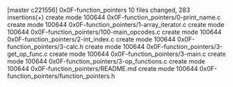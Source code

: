 [master c221556] 0x0F-function_pointers
 10 files changed, 283 insertions(+)
 create mode 100644 0x0F-function_pointers/0-print_name.c
 create mode 100644 0x0F-function_pointers/1-array_iterator.c
 create mode 100644 0x0F-function_pointers/100-main_opcodes.c
 create mode 100644 0x0F-function_pointers/2-int_index.c
 create mode 100644 0x0F-function_pointers/3-calc.h
 create mode 100644 0x0F-function_pointers/3-get_op_func.c
 create mode 100644 0x0F-function_pointers/3-main.c
 create mode 100644 0x0F-function_pointers/3-op_functions.c
 create mode 100644 0x0F-function_pointers/README.md
 create mode 100644 0x0F-function_pointers/function_pointers.h
